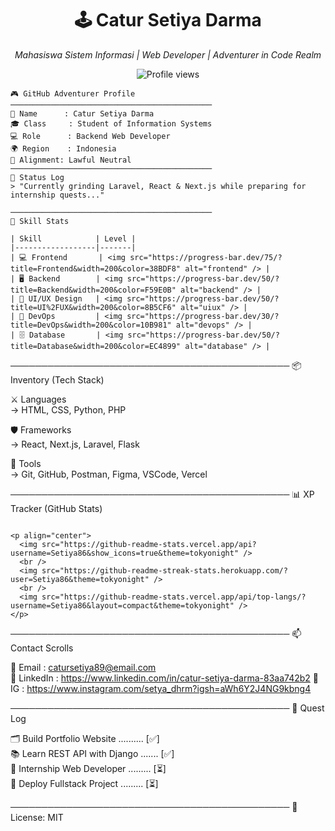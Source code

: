 
<h1 align="center">🕹️ Catur Setiya Darma</h1>
<p align="center"><i>Mahasiswa Sistem Informasi | Web Developer | Adventurer in Code Realm</i></p>

<p align="center">
  <img src="https://komarev.com/ghpvc/?username=Setiya86&label=Profile%20Views&color=blueviolet&style=flat" alt="Profile views" />
</p>

```
🎮 GitHub Adventurer Profile
─────────────────────────────────────────────
👤 Name      : Catur Setiya Darma  
🎓 Class     : Student of Information Systems  
💻 Role      : Backend Web Developer  
🌍 Region    : Indonesia  
🧭 Alignment: Lawful Neutral  
─────────────────────────────────────────────
💬 Status Log  
> "Currently grinding Laravel, React & Next.js while preparing for internship quests..."

─────────────────────────────────────────────
🧪 Skill Stats

| Skill            | Level |
|------------------|-------|
| 💻 Frontend       | <img src="https://progress-bar.dev/75/?title=Frontend&width=200&color=38BDF8" alt="frontend" /> |
| 🖥️ Backend        | <img src="https://progress-bar.dev/50/?title=Backend&width=200&color=F59E0B" alt="backend" /> |
| 🎨 UI/UX Design   | <img src="https://progress-bar.dev/50/?title=UI%2FUX&width=200&color=8B5CF6" alt="uiux" /> |
| 🔧 DevOps         | <img src="https://progress-bar.dev/30/?title=DevOps&width=200&color=10B981" alt="devops" /> |
| 🗄️ Database       | <img src="https://progress-bar.dev/50/?title=Database&width=200&color=EC4899" alt="database" /> |

```

─────────────────────────────────────────────
📦 Inventory (Tech Stack)

⚔️ Languages  
→ HTML, CSS, Python, PHP  

🛡️ Frameworks  
→ React, Next.js, Laravel, Flask  

🎒 Tools  
→ Git, GitHub, Postman, Figma, VSCode, Vercel

─────────────────────────────────────────────
📊 XP Tracker (GitHub Stats)
```

<p align="center">
  <img src="https://github-readme-stats.vercel.app/api?username=Setiya86&show_icons=true&theme=tokyonight" />
  <br />
  <img src="https://github-readme-streak-stats.herokuapp.com/?user=Setiya86&theme=tokyonight" />
  <br />
  <img src="https://github-readme-stats.vercel.app/api/top-langs/?username=Setiya86&layout=compact&theme=tokyonight" />
</p>

```
─────────────────────────────────────────────
📫 Contact Scrolls

📧 Email    : catursetiya89@email.com  
🔗 LinkedIn : https://www.linkedin.com/in/catur-setiya-darma-83aa742b2
📸 IG       : https://www.instagram.com/setya_dhrm?igsh=aWh6Y2J4NG9kbng4

─────────────────────────────────────────────
🏁 Quest Log

🗂️ Build Portfolio Website .......... [✅]  
📚 Learn REST API with Django ....... [✅]  
💼 Internship Web Developer ......... [⏳]  
🚀 Deploy Fullstack Project ......... [⏳]

─────────────────────────────────────────────
📝 License: MIT
```

